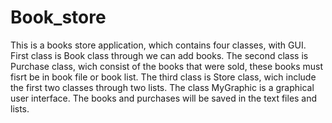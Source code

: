 # Book_store
This is a books store application,  which contains four classes, with GUI.
First class is Book class through we can add books.
The second class is Purchase class, wich consist of the books that were sold, these books must fisrt be in book file or book list.
The third class is Store class, wich include the first two classes through two lists.
The class MyGraphic is a graphical user interface.
The books and purchases will be saved in the text files and lists.

